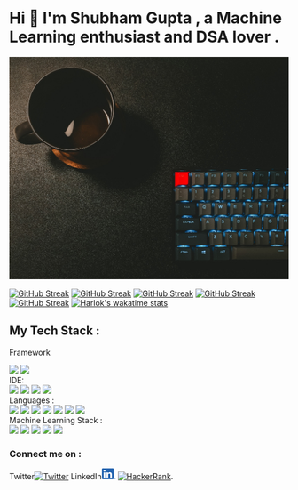 # Hi 👋 I'm Shubham Gupta , a Machine Learning enthusiast and DSA lover .
<img src="https://github.com/ShubhamGupta2505/ShubhamGupta2505/blob/main/image1.jpg" width="1300px" height="400px">


<!-- [![GitHub Streak](https://activity-graph.herokuapp.com/graph?username=ShubhamGupta2505&theme=minimal)](https://git.io/streak-stats) -->
[![GitHub Streak](http://github-readme-streak-stats.herokuapp.com?user=ShubhamGupta2505&theme=dracula&hide_border=true&date_format=M%20j%5B%2C%20Y%5D)](https://git.io/streak-stats)
[![GitHub Streak](https://github-readme-stats.vercel.app/api?username=ShubhamGupta2505)](https://git.io/streak-stats)
[![GitHub Streak](	https://github-profile-summary-cards.vercel.app/api/cards/profile-details?username=ShubhamGupta2505&theme=vue)](https://git.io/streak-stats)
[![GitHub Streak](https://github-readme-stats.vercel.app/api/top-langs/?username=ShubhamGupta2505)](https://git.io/streak-stats)
[![GitHub Streak](https://github-profile-trophy.vercel.app/?username=ShubhamGupta2505)](https://git.io/streak-stats)
[![Harlok's wakatime stats](https://github-readme-stats.vercel.app/api/wakatime?username=ShubhamGupta2505)](https://github.com/anuraghazra/github-readme-stats)
## My Tech Stack :
  Framework 
<div><img src="https://img.shields.io/badge/Flask-000000?style=for-the-badge&logo=flask&logoColor=white" /> <img src="https://img.shields.io/badge/Bootstrap-563D7C?style=for-the-badge&logo=bootstrap&logoColor=white" /> </div>
  IDE:
<div> <img src="https://img.shields.io/badge/Colab-F9AB00?style=for-the-badge&logo=googlecolab&color=525252" /> <img src="https://img.shields.io/badge/Eclipse-2C2255?style=for-the-badge&logo=eclipse&logoColor=white" /> <img src="https://img.shields.io/badge/PyCharm-000000.svg?&style=for-the-badge&logo=PyCharm&logoColor=white" /> <img src="https://img.shields.io/badge/Visual_Studio_Code-0078D4?style=for-the-badge&logo=visual%20studio%20code&logoColor=white" /> </div>
 Languages : 
 <div><img src="https://img.shields.io/badge/C-00599C?style=for-the-badge&logo=c&logoColor=white" /> <img src="https://img.shields.io/badge/C%2B%2B-00599C?style=for-the-badge&logo=c%2B%2B&logoColor=white" /> <img src="https://img.shields.io/badge/Java-ED8B00?style=for-the-badge&logo=java&logoColor=white" /> <img src="https://img.shields.io/badge/Python-FFD43B?style=for-the-badge&logo=python&logoColor=blue" /> <img src="https://img.shields.io/badge/PLSQL-F80000?style=for-the-badge&logo=oracle&logoColor=black" /> <img src="https://img.shields.io/badge/HTML5-E34F26?style=for-the-badge&logo=html5&logoColor=white" /> <img src="https://img.shields.io/badge/CSS3-1572B6?style=for-the-badge&logo=css3&logoColor=white" /></div>
  Machine Learning Stack :
  <div> <img src="https://img.shields.io/badge/Numpy-777BB4?style=for-the-badge&logo=numpy&logoColor=white" /> <img src="https://img.shields.io/badge/Pandas-2C2D72?style=for-the-badge&logo=pandas&logoColor=white" /> <img src="https://img.shields.io/badge/Python-FFD43B?style=for-the-badge&logo=python&logoColor=blue" /> <img src="https://img.shields.io/badge/scikit_learn-F7931E?style=for-the-badge&logo=scikit-learn&logoColor=white" /> <img src="https://img.shields.io/badge/TensorFlow-FF6F00?style=for-the-badge&logo=TensorFlow&logoColor=white" /></div>
  
 ###  Connect me on :
  Twitter[![Twitter][1.2]][1] LinkedIn[![LinkedIn][2.2]][2]  [![HackerRank][3.2]][3]. 

<!-- Icons -->

[1.2]: http://i.imgur.com/wWzX9uB.png (twitter icon without padding)
[2.2]: https://github.com/ShubhamGupta2505/ShubhamGupta2505/blob/main/LinkedIn.png (LinkedIn icon without padding)
[3.2]: https://img.shields.io/badge/-Hackerrank-2EC866?style=for-the-badge&logo=HackerRank&logoColor=white (LinkedIn icon without padding)

<!-- Links to your social media accounts -->

[1]: https://twitter.com/Shubham25253172
[2]: https://www.linkedin.com/in/shubham-gupta-306336202/
[3]: https://www.hackerrank.com/shubham3nemo
<!--
**ShubhamGupta2505/ShubhamGupta2505** is a ✨ _special_ ✨ repository because its `README.md` (this file) appears on your GitHub profile.

Here are some ideas to get you started:

- 🔭 I’m currently working on ...
- 🌱 I’m currently learning ...
- 👯 I’m looking to collaborate on ...
- 🤔 I’m looking for help with ...
- 💬 Ask me about ...
- 📫 How to reach me: ...
- 😄 Pronouns: ...
- ⚡ Fun fact: ...
-->
